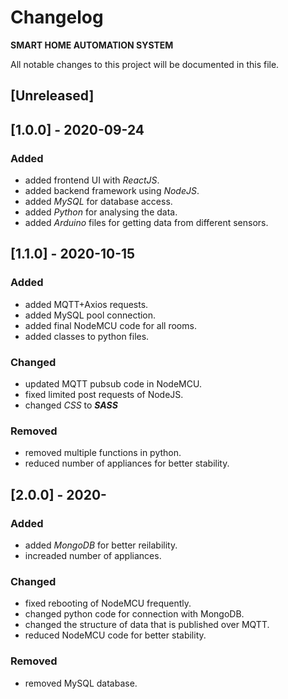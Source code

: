 # Changelog

**SMART HOME AUTOMATION SYSTEM**

All notable changes to this project will be documented in this file.

## [Unreleased]

## [1.0.0] - 2020-09-24
 
### Added
- added frontend UI with *ReactJS*.
- added backend framework using *NodeJS*.
- added *MySQL* for database access.
- added *Python* for analysing the data.
- added *Arduino* files for getting data from different sensors.


## [1.1.0] - 2020-10-15

### Added
- added MQTT+Axios requests.
- added MySQL pool connection.
- added final NodeMCU code for all rooms.
- added classes to python files.

### Changed
- updated MQTT pubsub code in NodeMCU.
- fixed limited post requests of NodeJS.
- changed *CSS* to **_SASS_**

### Removed
- removed multiple functions in python.
- reduced number of appliances for better stability.

## [2.0.0] - 2020-

### Added
- added *MongoDB* for better reilability.
- increaded number of appliances.

### Changed
- fixed rebooting of NodeMCU frequently.
- changed python code for connection with MongoDB.
- changed the structure of data that is published over MQTT.
- reduced NodeMCU code for better stability.

### Removed
- removed MySQL database.
